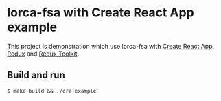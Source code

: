 # lorca-fsa with Create React App example
This project is demonstration which use lorca-fsa with [Create React App](https://github.com/facebook/create-react-app), [Redux](https://redux.js.org/) and [Redux Toolkit](https://redux-toolkit.js.org/).

## Build and run

```
$ make build && ./cra-example
```